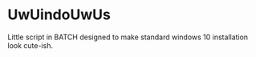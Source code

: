 # UwUindoUwUs
Little script in BATCH designed to make standard windows 10 installation look cute-ish.
